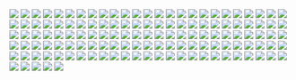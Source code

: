 <img src='light.jpg'>
<img src='lua.gif'>
<img src='mauboro.jpg'>
<img src='room.jpg'>
<img src='adream.jpg'>
<img src='kitchen.jpg'>
<img src='palm_trees.png'>
<img src='samurai.jpg'>
<img src='save_the_trees.jpg'>
<img src='the_possible_dream.jpg'>
<img src='yemen.jpg'>
<img src='coconut_tree.jpg'>
<img src='important.jpg'>
<img src='vibe.jpg'>
<img src='you_would.jpg'>
<img src='shoes.gif'>
<img src='tucano.jpg'>
<img src='eyes.jpg'>
<img src='john.jpg'>
<img src='green.jpg'>
<img src='who.jpg'>
<img src='netflix.jpg'>
<img src='living_room.jpg'>
<img src='coffee.gif'>
<img src='house.jpg'>
<img src='cat_grr.jpg'>
<img src='reservoir_dolls.jpg'>
<img src='twin_peaks.jpg'>
<img src='drink.jpg'>
<img src='what.jpg'>
<img src='house_view.jpg'>
<img src='weird.png'>
<img src='newreality.png'>
<img src='true.png'>
<img src='ohshit.jpg'>
<img src='ohyeah.jpg'>
<img src='tattoo2do.jpg'>
<img src='kindofblue.jpg'>
<img src='hahafunny.jpg'>
<img src='bath.jpg'>
<img src='wow.jpg'>
<img src='haha.jpg'>
<img src='truly.jpg'>
<img src='maybemynexttattoo.jpg'>
<img src='niceidea.jpg'>
<img src='mjandjack.png'>
<img src='basketballcourt.jpg'>
<img src='house2.jpg'>
<img src='whatcanwedo.jpg'>
<img src='flower.jpg'>
<img src='theshining.jpg'>
<img src='wikipediaeditor.jpg'>
<img src='thecity.jpg'>
<img src='theocean.gif'>
<img src='niceview.jpg'>
<img src='outsidewindow.png'>
<img src='squarehouse.png'>
<img src='inthewater.png'>
<img src='coffee.jpg'>
<img src='pasta.png'>
<img src='mywater.jpg'>
<img src='whitejaponesehouse.jpg'>
<img src='shower.jpg'>
<img src='vin.png'>
<img src='sityourass.png'>
<img src='donottripdog.jpg'>
<img src='bart.png'>
<img src='houses.jpg'>
<img src='doom2tattoo.jpg'>
<img src='dogs7.png'>
<img src='underhouse.jpg'>
<img src='mix.jpg'>
<img src='quasimoto.gif'>
<img src='lasmeninas.jpg'>
<img src='mfrick.jpg'>
<img src='bernie.png'>
<img src='estante.jpg'>
<img src='oldmexcribstyle.jpg'>
<img src='broshanging.jpg'>
<img src='seekprog.jpg'>
<img src='chil.gif'>
<img src='books.jpg'>
<img src='croissant.jpg'>
<img src='cafele.jpg'>
<img src='threedogos.jpg'>
<img src='deserto.jpg'>
<img src='boatface.jpg'>
<img src='neighboard.jpg'>
<img src='iceicebaby.png'>
<img src='future.jpg'>
<img src='future2.jpg'>
<img src='unemployedandbeautiful.jpg'>
<img src='trying.jpg'>
<img src='sinceearly.jpg'>
<img src='woody.jpg'>
<img src='niceview2.jpg'>
<img src='goddamn.jpg'>
<img src='well.gif'>
<img src='howdareyou.jpg'>
<img src='savage.jpg'>
<img src='advice_from_a_tree.jpg'>
<img src='hoes.jpg'>
<img src='old_couple.jpg'>
<img src='baking.jpg'>
<img src='arabic_food.jpg'>
<img src='road.jpg'>
<img src='definitions.jpg'>
<img src='emotions.jpg'>
<img src='say.jpg'>
<img src='fuck_off.jpg'>
<img src='truck.jpg'>
<img src='standard_procedure.jpg'>
<img src='bag.jpg'>
<img src='pulp_fiction.gif'>
<img src='goku_teaching.jpeg'>
<img src='good_idea.jpg'>
<img src='originality_honesty.jpg'>
<img src='capone.jpg'>
<img src='dunes.jpg'>
<img src='mypool.jpg'>
<img src='freetime.jpg'>
<img src='niceview3.jpg'>
<img src='whoa.jpg'>
<img src='donotdisturb.jpg'>
<img src='alligator.jpg'>
<img src='donotchase.jpg'>
<img src='space.jpg'>
<img src='niceview4.jpg'>
<img src='bros.jpg'>
<img src='homerisright.png'>
